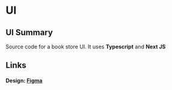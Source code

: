 # UI

## UI Summary

Source code for a book store UI. It uses **Typescript** and **Next JS**

## Links

#### Design: [Figma](https://www.figma.com/design/oUXHQDCWPfZdppDeSIvbwi/BookStore?node-id=2%3A210&t=iau9p7zQl2AbluI8-1)
